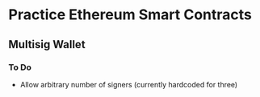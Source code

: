 # Practice Ethereum Smart Contracts

## Multisig Wallet

### To Do
* Allow arbitrary number of signers (currently hardcoded for three)
